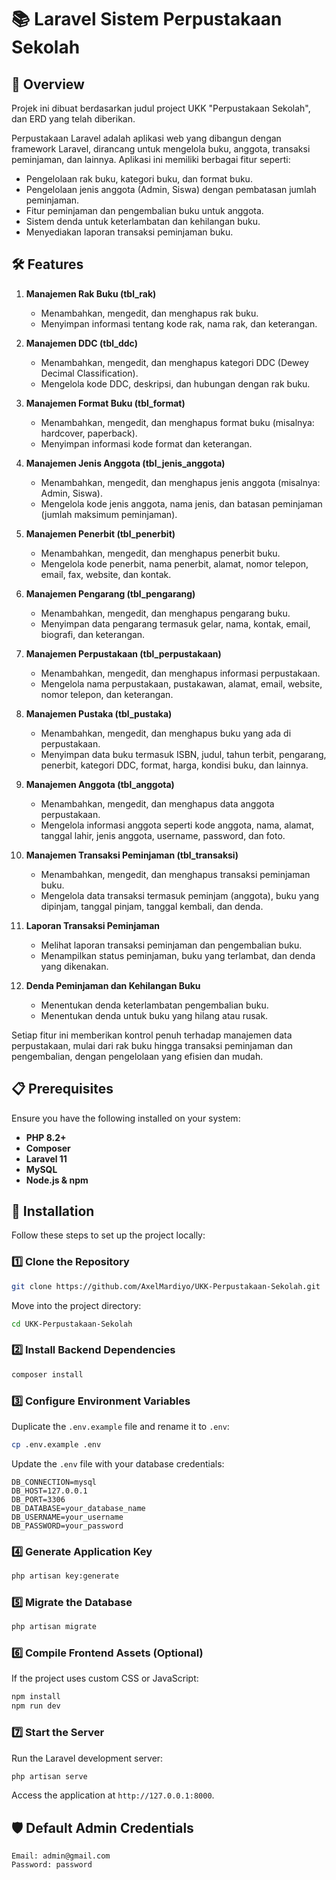 # 📚 Laravel Sistem Perpustakaan Sekolah

## 🚀 Overview
Projek ini dibuat berdasarkan judul project UKK "Perpustakaan Sekolah", dan ERD yang telah diberikan.

Perpustakaan Laravel adalah aplikasi web yang dibangun dengan framework Laravel, dirancang untuk mengelola buku, anggota, transaksi peminjaman, dan lainnya. Aplikasi ini memiliki berbagai fitur seperti:

- Pengelolaan rak buku, kategori buku, dan format buku.
- Pengelolaan jenis anggota (Admin, Siswa) dengan pembatasan jumlah peminjaman.
- Fitur peminjaman dan pengembalian buku untuk anggota.
- Sistem denda untuk keterlambatan dan kehilangan buku.
- Menyediakan laporan transaksi peminjaman buku.

## 🛠️ Features
1. **Manajemen Rak Buku (tbl_rak)**
   - Menambahkan, mengedit, dan menghapus rak buku.
   - Menyimpan informasi tentang kode rak, nama rak, dan keterangan.

2. **Manajemen DDC (tbl_ddc)**
   - Menambahkan, mengedit, dan menghapus kategori DDC (Dewey Decimal Classification).
   - Mengelola kode DDC, deskripsi, dan hubungan dengan rak buku.

3. **Manajemen Format Buku (tbl_format)**
   - Menambahkan, mengedit, dan menghapus format buku (misalnya: hardcover, paperback).
   - Menyimpan informasi kode format dan keterangan.

4. **Manajemen Jenis Anggota (tbl_jenis_anggota)**
   - Menambahkan, mengedit, dan menghapus jenis anggota (misalnya: Admin, Siswa).
   - Mengelola kode jenis anggota, nama jenis, dan batasan peminjaman (jumlah maksimum peminjaman).

5. **Manajemen Penerbit (tbl_penerbit)**
   - Menambahkan, mengedit, dan menghapus penerbit buku.
   - Mengelola kode penerbit, nama penerbit, alamat, nomor telepon, email, fax, website, dan kontak.

6. **Manajemen Pengarang (tbl_pengarang)**
   - Menambahkan, mengedit, dan menghapus pengarang buku.
   - Menyimpan data pengarang termasuk gelar, nama, kontak, email, biografi, dan keterangan.

7. **Manajemen Perpustakaan (tbl_perpustakaan)**
   - Menambahkan, mengedit, dan menghapus informasi perpustakaan.
   - Mengelola nama perpustakaan, pustakawan, alamat, email, website, nomor telepon, dan keterangan.

8. **Manajemen Pustaka (tbl_pustaka)**
   - Menambahkan, mengedit, dan menghapus buku yang ada di perpustakaan.
   - Menyimpan data buku termasuk ISBN, judul, tahun terbit, pengarang, penerbit, kategori DDC, format, harga, kondisi buku, dan lainnya.

9. **Manajemen Anggota (tbl_anggota)**
   - Menambahkan, mengedit, dan menghapus data anggota perpustakaan.
   - Mengelola informasi anggota seperti kode anggota, nama, alamat, tanggal lahir, jenis anggota, username, password, dan foto.

10. **Manajemen Transaksi Peminjaman (tbl_transaksi)**
    - Menambahkan, mengedit, dan menghapus transaksi peminjaman buku.
    - Mengelola data transaksi termasuk peminjam (anggota), buku yang dipinjam, tanggal pinjam, tanggal kembali, dan denda.

11. **Laporan Transaksi Peminjaman**
    - Melihat laporan transaksi peminjaman dan pengembalian buku.
    - Menampilkan status peminjaman, buku yang terlambat, dan denda yang dikenakan.

12. **Denda Peminjaman dan Kehilangan Buku**
    - Menentukan denda keterlambatan pengembalian buku.
    - Menentukan denda untuk buku yang hilang atau rusak.

Setiap fitur ini memberikan kontrol penuh terhadap manajemen data perpustakaan, mulai dari rak buku hingga transaksi peminjaman dan pengembalian, dengan pengelolaan yang efisien dan mudah.

## 📋 Prerequisites
Ensure you have the following installed on your system:

- **PHP 8.2+**
- **Composer**
- **Laravel 11**
- **MySQL**
- **Node.js & npm**

## 🔧 Installation
Follow these steps to set up the project locally:

### 1️⃣ Clone the Repository

```bash
git clone https://github.com/AxelMardiyo/UKK-Perpustakaan-Sekolah.git
```   
Move into the project directory:
    
```bash
cd UKK-Perpustakaan-Sekolah
```

### 2️⃣ Install Backend Dependencies
```bash
composer install
```

### 3️⃣ Configure Environment Variables
Duplicate the `.env.example` file and rename it to `.env`:
```bash
cp .env.example .env
```
Update the `.env` file with your database credentials:
```env
DB_CONNECTION=mysql
DB_HOST=127.0.0.1
DB_PORT=3306
DB_DATABASE=your_database_name
DB_USERNAME=your_username
DB_PASSWORD=your_password
```

### 4️⃣ Generate Application Key
```bash
php artisan key:generate
```

### 5️⃣ Migrate the Database
```bash
php artisan migrate
```

### 6️⃣ Compile Frontend Assets (Optional)
If the project uses custom CSS or JavaScript:
```bash
npm install
npm run dev
```

### 7️⃣ Start the Server
Run the Laravel development server:
```bash
php artisan serve
```
Access the application at `http://127.0.0.1:8000`.

## 🛡️ Default Admin Credentials
```text
Email: admin@gmail.com
Password: password
```
